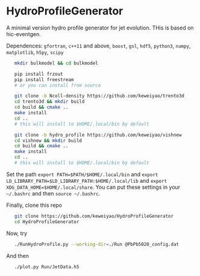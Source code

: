 # HydroProfileGenerator
A minimal version hydro profile generator for jet evolution. THis is based on hic-eventgen.

Dependences: `gfortran`, `c++11` and above, `boost`, `gsl`, `hdf5`, `python3`, `numpy`, `matplotlib`, `h5py`, `scipy` 

```bash
   mkdir bulkmodel && cd bulkmodel

   pip install frzout
   pip install freestream
   # or you can install from source

   git clone -b Ncoll-density https://github.com/keweiyao/trento3d
   cd trento3d && mkdir build
   cd build && cmake ..
   make install
   cd ..
   # this will install to $HOME/.local/bin by default

   git clone -b hydro_profile https://github.com/keweiyao/vishnew
   cd vishnew && mkdir build
   cd build && cmake ..
   make install
   cd ..
   # this will install to $HOME/.local/bin by default
```

Set the path `export PATH=$PATH/$HOME/.local/bin` and `export LD_LIBRARY_PATH=$LD_LIBRARY_PATH:$HOME/.local/lib` and `export XDG_DATA_HOME=$HOME/.local/share`. You can put these settings in your `~/.bashrc` and then `source ~/.bashrc`.


Finally, clone this repo
```bash
   git clone https://github.com/keweiyao/HydroProfileGenerator
   cd HydroProfileGenerator
```
Now, try 
```bash
   ./RunHydroProfile.py --working-dir=./Run @PbPb5020_config.dat
```

And then 
```
   ./plot.py Run/JetData.h5 
```
